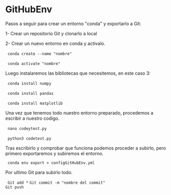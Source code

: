 # GitHubEnv
Pasos a seguir para crear un entorno "conda" y exportarlo a Git:

1- Crear un repositorio Git y clonarlo a local
  
2- Crear un nuevo entorno en conda y activalo.</br>  
    <code> conda create --name "nombre" </code><br>  
    <code> conda activate "nombre"</code><br>  
        
Luego instalaremos las bibliotecas que necesitemos, en este caso 3:<br>  
        <code> conda install numpy  </code><br>  
        <code> conda install pandas </code><br>  
        <code> conda install matplotlib </code><br>  
        
Una vez que tenemos todo nuestro entorno preparado, procedemos a escribir a nuestro codigo.<br>  
        <code> nano codeytest.py </code><br>  
        <code> python3 codetest.py </code><br>  
        
Tras escribirlo y comprobar que funciona podemos proceder a subirlo, pero primero exportaremos y subiremos el entorno.

<code> conda env export > configGitHubEnv.yml </code>

Por ultimo Git para subirlo todo.  

<code> Git add *</code> <code>Git commit -m "nombre del commit" </code> <code>Git push</code>
        
    
